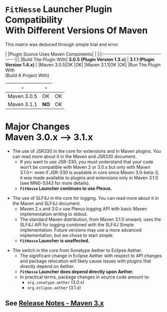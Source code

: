 # `FitNesse` Launcher Plugin Compatibility<br>With Different Versions Of Maven</h1>

This matrix was deduced through simple trial and error.

| |Plugin Source Uses Maven Components| |
|:|:----------------------------------|:|
|Build The Plugin With| **3.0.5 (Plugin Version 1.3.x)**  | **3.1.1 (Plugin Version 1.4.x)** |
|Maven 3.0.5|OK                                 |OK|
|Maven 3.1.1|OK                                 |OK|
|Run The Plugin With<br>(Build A Project With)<table><thead><th>-                                  </th><th>-</th></thead><tbody>
<tr><td>Maven 3.0.5</td><td>OK                                 </td><td>OK</td></tr>
<tr><td>Maven 3.1.1</td><td> <b>NO</b>                         </td><td>OK</td></tr></tbody></table>


<h1>Major Changes<br>Maven 3.0.x --> 3.1.x</h1>

<ul><li>The use of JSR330 in the core for extensions and in Maven plugins. You can read more about it in the Maven and JSR330 document.<br>
<ul><li>If you want to use JSR-330, you must understand that your code won't be compatible with Maven 2 or 3.0.x but only with Maven 3.1.0+: even if JSR-330 is available in core since Maven 3.0-beta-3, it was made available to plugins and extensions only in Maven 3.1.0 (see MNG-5343 for more details).<br>
</li><li><b><code>FitNesse</code> Launcher continues to use Plexus.</b></li></ul></li></ul>

<ul><li>The use of SLF4J in the core for logging. You can read more about it in the Maven and SLF4J document.<br>
<ul><li>Maven 2.x and 3.0.x use Plexus logging API with basic Maven implementation writing to stdout.<br>
</li><li>The standard Maven distribution, from Maven 3.1.0 onward, uses the SLF4J API for logging combined with the SLF4J Simple implementation. Future versions may use a more advanced implementation, but we chose to start simple.<br>
</li><li><b><code>FitNesse</code> Launcher is unaffected.</b></li></ul></li></ul>

<ul><li>The switch in the core from Sonatype Aether to Eclipse Aether.<br>
<ul><li>The significant change in Eclipse Aether with respect to API changes and package relocation will likely cause issues with plugins that directly depend on Aether.<br>
</li><li><b><code>FitNesse</code> Launcher does depend directly upon Aether.</b>
</li><li>In practical terms, package changes in source code amount to:<br>
<ul><li><code>org.sonatype.aether</code> (3.0.x)<br>
</li><li><code>org.eclipse.aether</code>  (3.1.x)</li></ul></li></ul></li></ul>


<h2>See <a href='http://maven.apache.org/release-notes-3.x.html#Major_Changes'>Release Notes - Maven 3.x</a></h2>